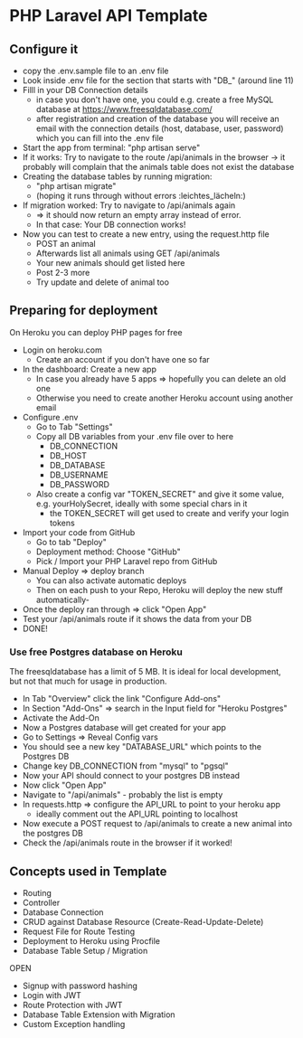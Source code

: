 # PHP Laravel API Template

## Configure it

- copy the .env.sample file to an .env file
- Look inside .env file for the section that starts with "DB_" (around line 11)
- Filll in your DB Connection details 
  - in case you don't have one, you could e.g. create a free MySQL database at https://www.freesqldatabase.com/
  - after registration and creation of the database you will receive an email with the connection details (host, database, user, password) which you can fill into the .env file 
- Start the app from terminal: "php artisan serve"
- If it works: Try to navigate to the route /api/animals in the browser -> it probably will complain that the animals table does not exist the database
- Creating the database tables by running migration:
  - "php artisan migrate" 
  - (hoping it runs through without errors :leichtes_lächeln:)
- If migration worked: Try to navigate to /api/animals again 
  - => it should now return an empty array instead of error. 
  - In that case: Your DB connection works!
- Now you can test to create a new entry, using the request.http file 
  - POST an animal
  - Afterwards list all animals using GET /api/animals
  - Your new animals should get listed here
  - Post 2-3 more
  - Try update and delete of animal too


## Preparing for deployment

On Heroku you can deploy PHP pages for free

- Login on heroku.com
  - Create an account if you don't have one so far
- In the dashboard: Create a new app
  - In case you already have 5 apps => hopefully you can delete an old one
  - Otherwise you need to create another Heroku account using another email
- Configure .env
  - Go to Tab "Settings"
  - Copy all DB variables from your .env file over to here
    - DB_CONNECTION
    - DB_HOST
    - DB_DATABASE
    - DB_USERNAME
    - DB_PASSWORD
  - Also create a config var "TOKEN_SECRET" and give it some value, e.g. yourHolySecret, ideally with some special chars in it
    - the TOKEN_SECRET will get used to create and verify your login tokens
- Import your code from GitHub
  - Go to tab "Deploy"
  - Deployment method: Choose "GitHub"
  - Pick / Import your PHP Laravel repo from GitHub
- Manual Deploy => deploy branch
  - You can also activate automatic deploys
  - Then on each push to your Repo, Heroku will deploy the new stuff automatically- 
- Once the deploy ran through => click "Open App"
- Test your /api/animals route if it shows the data from your DB
- DONE!


### Use free Postgres database on Heroku

The freesqldatabase has a limit of 5 MB. It is ideal for local development, but not that much for usage in production.

- In Tab "Overview" click the link "Configure Add-ons" 
- In Section "Add-Ons" => search in the Input field for "Heroku Postgres"
- Activate the Add-On
- Now a Postgres database will get created for your app
- Go to Settings => Reveal Config vars
- You should see a new key "DATABASE_URL" which points to the Postgres DB
- Change key DB_CONNECTION from "mysql" to "pgsql"
- Now your API should connect to your postgres DB instead
- Now click "Open App"
- Navigate to "/api/animals" - probably the list is empty
- In requests.http => configure the API_URL to point to your heroku app
  - ideally comment out the API_URL pointing to localhost
- Now execute a POST request to /api/animals to create a new animal into the postgres DB
- Check the /api/animals route in the browser if it worked!

## Concepts used in Template

- Routing
- Controller
- Database Connection
- CRUD against Database Resource (Create-Read-Update-Delete)
- Request File for Route Testing
- Deployment to Heroku using Procfile
- Database Table Setup / Migration

OPEN
- Signup with password hashing
- Login with JWT
- Route Protection with JWT
- Database Table Extension with Migration
- Custom Exception handling
